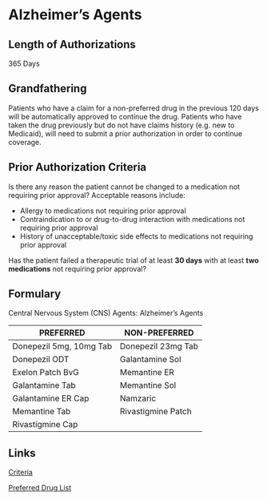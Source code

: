 # Alzheimer’s Agents

## Length of Authorizations

365 Days

## Grandfathering

Patients who have a claim for a non-preferred drug in the previous 120 days will be automatically approved to continue the drug. Patients who have taken the drug previously but do not have claims history (e.g. new to Medicaid), will need to submit a prior authorization in order to continue coverage.

## Prior Authorization Criteria

Is there any reason the patient cannot be changed to a medication not requiring prior approval? Acceptable reasons include:

-   Allergy to medications not requiring prior approval
-   Contraindication to or drug-to-drug interaction with medications not requiring prior approval
-   History of unacceptable/toxic side effects to medications not requiring prior approval

Has the patient failed a therapeutic trial of at least **30 days** with at least **two medications** not requiring prior approval?

## Formulary

Central Nervous System (CNS) Agents: Alzheimer’s Agents

| PREFERRED               | NON-PREFERRED      |
|-------------------------|--------------------|
| Donepezil 5mg, 10mg Tab | Donepezil 23mg Tab |
| Donepezil ODT           | Galantamine Sol    |
| Exelon Patch BvG        | Memantine ER       |
| Galantamine Tab         | Memantine Sol      |
| Galantamine ER Cap      | Namzaric           |
| Memantine Tab           | Rivastigmine Patch |
| Rivastigmine Cap        |                    |

## Links

[Criteria](https://pharmacy.medicaid.ohio.gov/sites/default/files/20220415_UPDL_Criteria_FINAL_.pdf#page=21)

[Preferred Drug List](https://pharmacy.medicaid.ohio.gov/sites/default/files/20220701_UPDL_FINAL.pdf#page=11)
